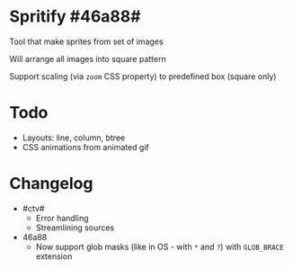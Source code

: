 # Spritify #46a88#

Tool that make sprites from set of images

Will arrange all images into square pattern

Support scaling (via `zoom` CSS property) to predefined box (square only)

# Todo

* Layouts: line, column, btree
* CSS animations from animated gif

# Changelog

* #ctv#
    * Error handling
    * Streamlining sources
* 46a88
    * Now support glob masks (like in OS - with `*` and `?`) with `GLOB_BRACE` extension
